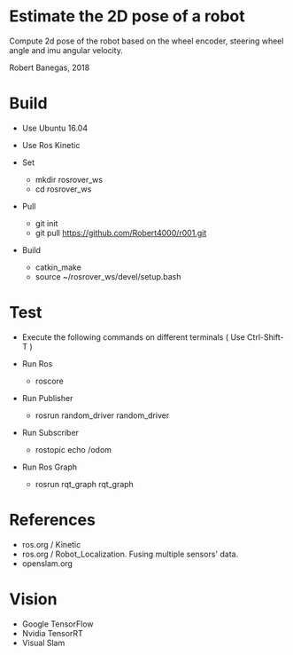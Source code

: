 # Estimate the 2D pose of a robot

Compute 2d pose of the robot based on the wheel encoder, steering wheel angle and imu angular velocity.

Robert Banegas, 2018  


 Build  
 ========
 -  Use Ubuntu 16.04
 -  Use Ros Kinetic 
 -  Set  
    - mkdir rosrover_ws 
    - cd rosrover_ws
 
 -  Pull  
    - git init
    - git pull https://github.com/Robert4000/r001.git
     
 
 -  Build
    - catkin_make
    - source ~/rosrover_ws/devel/setup.bash



 Test
 ====
 
  - Execute the following commands on different terminals ( Use Ctrl-Shift-T )
  
  - Run Ros
    - roscore
   
 - Run Publisher
    - rosrun random_driver random_driver
 
 - Run Subscriber
    - rostopic echo /odom
 
 - Run Ros Graph 
    - rosrun rqt_graph rqt_graph
    
 
 
 References
 ==========
 - ros.org / Kinetic
 - ros.org / Robot_Localization. Fusing multiple sensors' data.
 - openslam.org 
 
 
 
  
 Vision
 =======
 - Google TensorFlow
 - Nvidia TensorRT
 - Visual Slam
 
 
 
 
